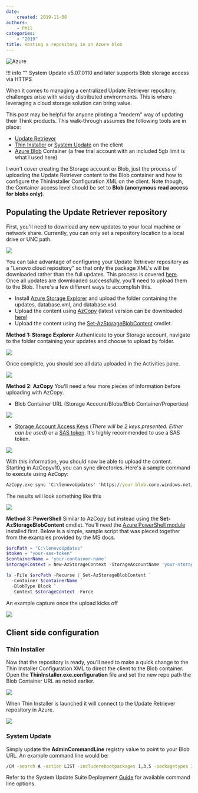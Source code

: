 ```yaml
---
date:
    created: 2019-11-08
authors:
    - Phil
categories:
    - "2019"
title: Hosting a repository in an Azure blob
---
```

![Azure](\img/2019/az_blob/azureblob.png)

!!! info ""
    System Update v5.07.0110 and later supports Blob storage access via HTTPS

When it comes to managing a centralized Update Retriever repository, challenges arise with widely distributed environments.  This is where leveraging a cloud storage solution can bring value.
<!-- more -->
This post may be helpful for anyone piloting a "modern" way of updating their Think products.  This walk-through assumes the following tools are in place:

* [Update Retriever](https://support.lenovo.com/solutions/ht037099#ur)
* [Thin Installer](https://support.lenovo.com/solutions/ht037099#ti) or [System Update](https://support.lenovo.com/solutions/ht037099#tvsu) on the client
* [Azure Blob](https://docs.microsoft.com/azure/storage/blobs/storage-quickstart-blobs-portal) Container (a free trial account with an included 5gb limit is what I used here)

I won't cover creating the Storage account or Blob, just the process of uploading the Update Retriever content to the Blob container and how to configure the ThinInstaller Configuration XML on the client.  Note though, the Container access level should be set to **Blob (anonymous read access for blobs only)**.

## Populating the Update Retriever repository

First, you'll need to download any new updates to your local machine or network share.  Currently, you can only set a repository location to a local drive or UNC path.

![](\img/2019/az_blob/image1.jpg)

You can take advantage of configuring your Update Retriever repository as a "Lenovo cloud repository" so that only the package XML's will be downloaded rather than the full updates.  This process is covered [here](https://thinkdeploy.blogspot.com/2020/05/deep-dive-setting-up-lenovo-cloud.html).  Once all updates are downloaded successfully, you'll need to upload them to the Blob.  There's a few different ways to accomplish this. 

* Install [Azure Storage Explorer](https://azure.microsoft.com/features/storage-explorer/) and upload the folder containing the updates, database.xml, and database.xsd.
* Upload the content using [AzCopy](https://docs.microsoft.com/azure/storage/common/storage-use-azcopy) (latest version can be downloaded [here](http://aka.ms/downloadazcopy))
* Upload the content using the [Set-AzStorageBlobContent](https://docs.microsoft.com/powershell/module/azure.storage/set-azurestorageblobcontent?view=azurermps-6.13.0) cmdlet.

**Method 1: Storage Explorer** Authenticate to your Storage account, navigate to the folder containing your updates and choose to upload by folder.

![](\img/2019/az_blob/image2.jpg)

Once complete, you should see all data uploaded in the Activities pane.

![](\img/2019/az_blob/image3.jpg)

**Method 2: AzCopy** You'll need a few more pieces of information before uploading with AzCopy.

* Blob Container URL (Storage Account/Blobs/Blob Container/Properties)

![](\img/2019/az_blob/image4.jpg)

* [Storage Account Access Keys](https://docs.microsoft.com/azure/storage/common/storage-account-manage#access-keys) (*There will be 2 keys presented.  Either can be used*) or a [SAS token](https://docs.microsoft.com/azure/storage/common/storage-dotnet-shared-access-signature-part-1).  It's highly recommended to use a SAS token.

![](\img/2019/az_blob/image5.jpg)

With this information, you should now be able to upload the content.  Starting in AzCopyv10, you can sync directories.  Here's a sample command to execute using AzCopy:

```cmd
AzCopy.exe sync 'C:\lenovoUpdates' 'https://your-blob.core.windows.net/updateretriever<SASToken>' --delete-destination true
```

The results will look something like this

![](\img/2019/az_blob/image6.jpg)

**Method 3: PowerShell** Similar to AzCopy but instead using the **Set-AzStorageBlobContent** cmdlet.  You'll need the [Azure PowerShell module](https://docs.microsoft.com/powershell/azure/install-az-ps?view=azps-1.7.0) installed first.  Below is a simple, sample script that was pieced together from the examples provided by the MS docs.

```powershell
$srcPath = "C:\lenovoUpdates"
$token = "your-sas-token"
$containerName = 'your-container-name'
$storageContext = New-AzStorageContext -StorageAccountName 'your-storage-account' -SasToken $token

ls -File $srcPath -Recurse | Set-AzStorageBlobContent `
  -Container $containerName `
  -BlobType Block `
  -Context $storageContext -Force
```

An example capture once the upload kicks off

![](\img/2019/az_blob/image7.jpg)

## Client side configuration

### Thin Installer

Now that the repository is ready, you'll need to make a quick change to the Thin Installer Configuration XML to direct the client to the Blob container.  Open the **ThinInstaller.exe.configuration** file and set the new repo path the Blob Container URL as noted earlier. 

![](\img/2019/az_blob/image8.jpg)

When Thin Installer is launched it will connect to the Update Retriever repository in Azure.

![](\img/2019/az_blob/image9.jpg)

### System Update

Simply update the **AdminCommandLine** registry value to point to your Blob URL.  An example command line would be:

```cmd
/CM -search A -action LIST -includerebootpackages 1,3,5 -packagetypes 1,2,3,4 -nolicense -repository https://yourblob.blob.core.windows.net/repository -exporttowmi 
```

Refer to the System Update Suite Deployment [Guide](https://docs.lenovocdrt.com/#/su/su_dg/su_dg) for available command line options.
